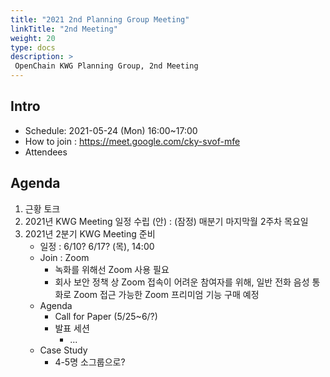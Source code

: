 ```yaml
---
title: "2021 2nd Planning Group Meeting"
linkTitle: "2nd Meeting"
weight: 20
type: docs
description: >
 OpenChain KWG Planning Group, 2nd Meeting
---
```


## Intro

* Schedule: 2021-05-24 (Mon) 16:00~17:00
* How to join : https://meet.google.com/cky-svof-mfe
* Attendees

## Agenda

1. 근황 토크 
2. 2021년 KWG Meeting 일정 수립 (안) : (잠정) 매분기 마지막월 2주차 목요일
3. 2021년 2분기 KWG Meeting 준비
   * 일정 : 6/10? 6/17? (목), 14:00
   * Join : Zoom
     * 녹화를 위해선 Zoom 사용 필요
     * 회사 보안 정책 상 Zoom 접속이 어려운 참여자를 위해, 일반 전화 음성 통화로 Zoom 접근 가능한 Zoom 프리미엄 기능 구매 예정
   * Agenda
     * Call for Paper (5/25~6/?)
     * 발표 세션
       * ...
   * Case Study
     * 4-5명 소그룹으로? 